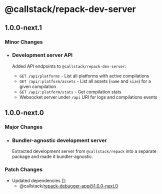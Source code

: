 # @callstack/repack-dev-server

## 1.0.0-next.1

### Minor Changes

- ### Development server API

  Added API endpoints to `@callstack/repack-dev-server`:

  - `GET /api/platforms` - List all platforms with active compilations
  - `GET /api/:platform/assets` - List all assets (`name` and `size`) for a given compilation
  - `GET /api/:platform/stats` - Get compilation stats
  - Websocket server under `/api` URI for logs and compilations events

## 1.0.0-next.0

### Major Changes

- ### Bundler-agnostic development server

  Extracted development server from `@callstack/repack` into a separate package and made it bundler-agnostic.

### Patch Changes

- Updated dependencies []:
  - @callstack/repack-debugger-app@1.0.0-next.0
